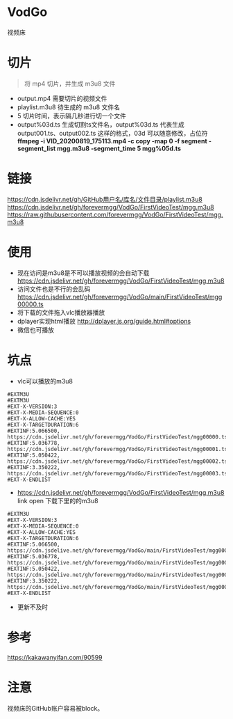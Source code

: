 # VodGo
视频床
# 切片
> 将 mp4 切片，并生成 m3u8 文件
+ output.mp4 需要切片的视频文件
+ playlist.m3u8 待生成的 m3u8 文件名
+ 5 切片时间，表示隔几秒进行切一个文件
+ output%03d.ts 生成切割ts文件名，output%03d.ts 代表生成 output001.ts、output002.ts 这样的格式，03d 可以随意修改，占位符
**ffmpeg -i VID_20200819_175113.mp4 -c copy -map 0 -f segment -segment_list mgg.m3u8 -segment_time 5 mgg%05d.ts**
# 链接
https://cdn.jsdelivr.net/gh/GitHub用户名/库名/文件目录/playlist.m3u8
https://cdn.jsdelivr.net/gh/forevermgg/VodGo/FirstVideoTest/mgg.m3u8
https://raw.githubusercontent.com/forevermgg/VodGo/FirstVideoTest/mgg.m3u8

# 使用
+ 现在访问是m3u8是不可以播放视频的会自动下载
https://cdn.jsdelivr.net/gh/forevermgg/VodGo/FirstVideoTest/mgg.m3u8
+ 访问文件也是不行的会乱码
https://cdn.jsdelivr.net/gh/forevermgg/VodGo/main/FirstVideoTest/mgg00000.ts
+ 将下载的文件拖入vlc播放器播放
+ dplayer实现html播放 http://dplayer.js.org/guide.html#options
+ 微信也可播放

# 坑点
+ vlc可以播放的m3u8
```
#EXTM3U
#EXTM3U
#EXT-X-VERSION:3
#EXT-X-MEDIA-SEQUENCE:0
#EXT-X-ALLOW-CACHE:YES
#EXT-X-TARGETDURATION:6
#EXTINF:5.066500,
https://cdn.jsdelivr.net/gh/forevermgg/VodGo/FirstVideoTest/mgg00000.ts
#EXTINF:5.036778,
https://cdn.jsdelivr.net/gh/forevermgg/VodGo/FirstVideoTest/mgg00001.ts
#EXTINF:5.050422,
https://cdn.jsdelivr.net/gh/forevermgg/VodGo/FirstVideoTest/mgg00002.ts
#EXTINF:3.350222,
https://cdn.jsdelivr.net/gh/forevermgg/VodGo/FirstVideoTest/mgg00003.ts
#EXT-X-ENDLIST
```
+ https://cdn.jsdelivr.net/gh/forevermgg/VodGo/FirstVideoTest/mgg.m3u8 link open 下载下里的的m3u8
```
#EXTM3U
#EXT-X-VERSION:3
#EXT-X-MEDIA-SEQUENCE:0
#EXT-X-ALLOW-CACHE:YES
#EXT-X-TARGETDURATION:6
#EXTINF:5.066500,
https://cdn.jsdelive.net/gh/forevermgg/VodGo/main/FirstVideoTest/mgg00000.ts
#EXTINF:5.036778,
https://cdn.jsdelive.net/gh/forevermgg/VodGo/main/FirstVideoTest/mgg00001.ts
#EXTINF:5.050422,
https://cdn.jsdelive.net/gh/forevermgg/VodGo/main/FirstVideoTest/mgg00002.ts
#EXTINF:3.350222,
https://cdn.jsdelive.net/gh/forevermgg/VodGo/main/FirstVideoTest/mgg00003.ts
#EXT-X-ENDLIST
```
+ 更新不及时

# 参考
https://kakawanyifan.com/90599

# 注意
视频床的GitHub账户容易被block。
